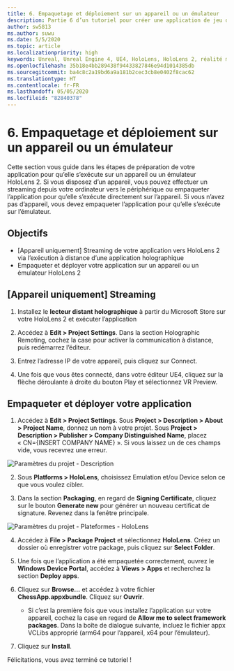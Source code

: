 ```yaml
---
title: 6. Empaquetage et déploiement sur un appareil ou un émulateur
description: Partie 6 d’un tutoriel pour créer une application de jeu d’échecs simple avec Unreal Engine 4 et le plug-in UX Tools du Mixed Reality Toolkit
author: sw5813
ms.author: suwu
ms.date: 5/5/2020
ms.topic: article
ms.localizationpriority: high
keywords: Unreal, Unreal Engine 4, UE4, HoloLens, HoloLens 2, réalité mixte, tutoriel, bien démarrer, mrtk, uxt, UX Tools, documentation
ms.openlocfilehash: 35b18e4bb289438f94433827846e94d1014385db
ms.sourcegitcommit: ba4c8c2a19bd6a9a181b2cec3cb8e0402f8cac62
ms.translationtype: HT
ms.contentlocale: fr-FR
ms.lasthandoff: 05/05/2020
ms.locfileid: "82840378"
---
```

# <a name="6-packaging--deploying-to-device-or-emulator"></a>6. Empaquetage et déploiement sur un appareil ou un émulateur

Cette section vous guide dans les étapes de préparation de votre application pour qu’elle s’exécute sur un appareil ou un émulateur HoloLens 2. Si vous disposez d’un appareil, vous pouvez effectuer un streaming depuis votre ordinateur vers le périphérique ou empaqueter l’application pour qu’elle s’exécute directement sur l’appareil. Si vous n’avez pas d’appareil, vous devez empaqueter l’application pour qu’elle s’exécute sur l’émulateur. 

## <a name="objectives"></a>Objectifs

* [Appareil uniquement] Streaming de votre application vers HoloLens 2 via l’exécution à distance d’une application holographique
* Empaqueter et déployer votre application sur un appareil ou un émulateur HoloLens 2

## <a name="device-only-stream"></a>[Appareil uniquement] Streaming

1.  Installez le **lecteur distant holographique** à partir du Microsoft Store sur votre HoloLens 2 et exécuter l’application

2.  Accédez à **Edit > Project Settings**. Dans la section Holographic Remoting, cochez la case pour activer la communication à distance, puis redémarrez l’éditeur.

3.  Entrez l’adresse IP de votre appareil, puis cliquez sur Connect.

4.  Une fois que vous êtes connecté, dans votre éditeur UE4, cliquez sur la flèche déroulante à droite du bouton Play et sélectionnez VR Preview.

## <a name="package-and-deploy-your-app"></a>Empaqueter et déployer votre application 

1.  Accédez à **Edit > Project Settings**. Sous **Project > Description > About > Project Name**, donnez un nom à votre projet. Sous **Project > Description > Publisher > Company Distinguished Name**, placez « CN={INSERT COMPANY NAME} ». Si vous laissez un de ces champs vide, vous recevrez une erreur. 

![Paramètres du projet - Description](images/unreal-uxt/6-cn.PNG)

2.  Sous **Platforms > HoloLens**, choisissez Emulation et/ou Device selon ce que vous voulez cibler.

3.  Dans la section **Packaging**, en regard de **Signing Certificate**, cliquez sur le bouton **Generate new** pour générer un nouveau certificat de signature. Revenez dans la fenêtre principale.

![Paramètres du projet - Plateformes - HoloLens](images/unreal-uxt/6-packaging.PNG)

4.  Accédez à **File > Package Project** et sélectionnez **HoloLens**. Créez un dossier où enregistrer votre package, puis cliquez sur **Select Folder**. 

5.  Une fois que l’application a été empaquetée correctement, ouvrez le **Windows Device Portal**, accédez à **Views > Apps** et recherchez la section **Deploy apps**.

6.  Cliquez sur **Browse...** et accédez à votre fichier **ChessApp.appxbundle**. Cliquez sur **Ouvrir**. 

    * Si c’est la première fois que vous installez l’application sur votre appareil, cochez la case en regard de **Allow me to select framework packages**. Dans la boîte de dialogue suivante, incluez le fichier appx VCLibs approprié (arm64 pour l’appareil, x64 pour l’émulateur). 

7.  Cliquez sur **Install**.

Félicitations, vous avez terminé ce tutoriel !  